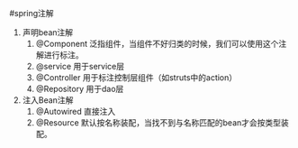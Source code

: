 #spring注解
1. 声明bean注解
    1. @Component 泛指组件，当组件不好归类的时候，我们可以使用这个注解进行标注。
    2. @service   用于service层
    3. @Controller 用于标注控制层组件（如struts中的action）
    4. @Repository  用于dao层
2. 注入Bean注解
    1. @Autowired  直接注入
    2. @Resource  默认按名称装配，当找不到与名称匹配的bean才会按类型装配。
    